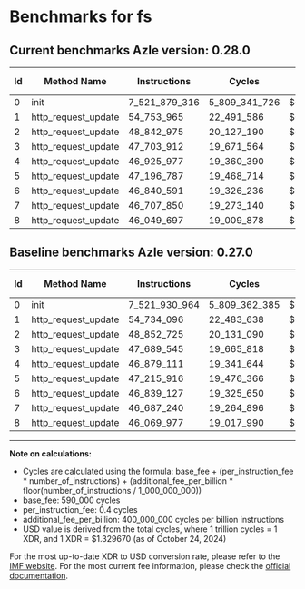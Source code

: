 # Benchmarks for fs

## Current benchmarks Azle version: 0.28.0

| Id  | Method Name         | Instructions  | Cycles        | USD           | USD/Million Calls | Change                             |
| --- | ------------------- | ------------- | ------------- | ------------- | ----------------- | ---------------------------------- |
| 0   | init                | 7_521_879_316 | 5_809_341_726 | $0.0077245074 | $7_724.50         | <font color="green">-51_648</font> |
| 1   | http_request_update | 54_753_965    | 22_491_586    | $0.0000299064 | $29.90            | <font color="red">+19_869</font>   |
| 2   | http_request_update | 48_842_975    | 20_127_190    | $0.0000267625 | $26.76            | <font color="green">-9_750</font>  |
| 3   | http_request_update | 47_703_912    | 19_671_564    | $0.0000261567 | $26.15            | <font color="red">+14_367</font>   |
| 4   | http_request_update | 46_925_977    | 19_360_390    | $0.0000257429 | $25.74            | <font color="red">+46_866</font>   |
| 5   | http_request_update | 47_196_787    | 19_468_714    | $0.0000258870 | $25.88            | <font color="green">-19_129</font> |
| 6   | http_request_update | 46_840_591    | 19_326_236    | $0.0000256975 | $25.69            | <font color="red">+1_464</font>    |
| 7   | http_request_update | 46_707_850    | 19_273_140    | $0.0000256269 | $25.62            | <font color="red">+20_610</font>   |
| 8   | http_request_update | 46_049_697    | 19_009_878    | $0.0000252769 | $25.27            | <font color="green">-20_280</font> |

## Baseline benchmarks Azle version: 0.27.0

| Id  | Method Name         | Instructions  | Cycles        | USD           | USD/Million Calls |
| --- | ------------------- | ------------- | ------------- | ------------- | ----------------- |
| 0   | init                | 7_521_930_964 | 5_809_362_385 | $0.0077245349 | $7_724.53         |
| 1   | http_request_update | 54_734_096    | 22_483_638    | $0.0000298958 | $29.89            |
| 2   | http_request_update | 48_852_725    | 20_131_090    | $0.0000267677 | $26.76            |
| 3   | http_request_update | 47_689_545    | 19_665_818    | $0.0000261490 | $26.14            |
| 4   | http_request_update | 46_879_111    | 19_341_644    | $0.0000257180 | $25.71            |
| 5   | http_request_update | 47_215_916    | 19_476_366    | $0.0000258971 | $25.89            |
| 6   | http_request_update | 46_839_127    | 19_325_650    | $0.0000256967 | $25.69            |
| 7   | http_request_update | 46_687_240    | 19_264_896    | $0.0000256160 | $25.61            |
| 8   | http_request_update | 46_069_977    | 19_017_990    | $0.0000252877 | $25.28            |

---

**Note on calculations:**

- Cycles are calculated using the formula: base_fee + (per_instruction_fee \* number_of_instructions) + (additional_fee_per_billion \* floor(number_of_instructions / 1_000_000_000))
- base_fee: 590_000 cycles
- per_instruction_fee: 0.4 cycles
- additional_fee_per_billion: 400_000_000 cycles per billion instructions
- USD value is derived from the total cycles, where 1 trillion cycles = 1 XDR, and 1 XDR = $1.329670 (as of October 24, 2024)

For the most up-to-date XDR to USD conversion rate, please refer to the [IMF website](https://www.imf.org/external/np/fin/data/rms_sdrv.aspx).
For the most current fee information, please check the [official documentation](https://internetcomputer.org/docs/current/developer-docs/gas-cost#execution).
